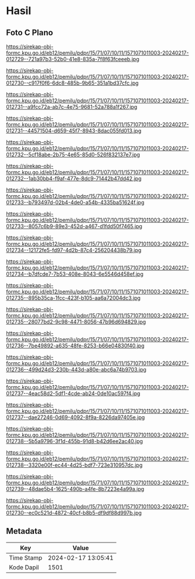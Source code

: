 # Hasil

## Foto C Plano

https://sirekap-obj-formc.kpu.go.id/eb12/pemilu/pdpr/15/71/07/10/11/1571071011003-20240217-012729--721a97b3-52b0-41e8-835a-7f8f63fceeeb.jpg

https://sirekap-obj-formc.kpu.go.id/eb12/pemilu/pdpr/15/71/07/10/11/1571071011003-20240217-012730--c917f0f6-6dc8-485b-9b65-351a1bd37cfc.jpg

https://sirekap-obj-formc.kpu.go.id/eb12/pemilu/pdpr/15/71/07/10/11/1571071011003-20240217-012731--a9fcc72a-ab7c-4e75-9681-52a788a1f267.jpg

https://sirekap-obj-formc.kpu.go.id/eb12/pemilu/pdpr/15/71/07/10/11/1571071011003-20240217-012731--44571504-d659-45f7-8943-8dac055fd013.jpg

https://sirekap-obj-formc.kpu.go.id/eb12/pemilu/pdpr/15/71/07/10/11/1571071011003-20240217-012732--5cf18abe-2b75-4e65-85d0-526f832137e7.jpg

https://sirekap-obj-formc.kpu.go.id/eb12/pemilu/pdpr/15/71/07/10/11/1571071011003-20240217-012732--1ab30bb4-f9af-477e-8dc9-71442b47dd42.jpg

https://sirekap-obj-formc.kpu.go.id/eb12/pemilu/pdpr/15/71/07/10/11/1571071011003-20240217-012733--b793497d-02b4-4de0-a54b-4335ba51624f.jpg

https://sirekap-obj-formc.kpu.go.id/eb12/pemilu/pdpr/15/71/07/10/11/1571071011003-20240217-012733--8057c6b9-89e3-452d-a467-d1fdd50f7465.jpg

https://sirekap-obj-formc.kpu.go.id/eb12/pemilu/pdpr/15/71/07/10/11/1571071011003-20240217-012734--12172fe5-fd97-4d2b-87c4-256204438b79.jpg

https://sirekap-obj-formc.kpu.go.id/eb12/pemilu/pdpr/15/71/07/10/11/1571071011003-20240217-012734--b7dfcde7-7b53-408e-8043-6e5546d458ef.jpg

https://sirekap-obj-formc.kpu.go.id/eb12/pemilu/pdpr/15/71/07/10/11/1571071011003-20240217-012735--895b35ca-1fcc-423f-b105-aa6a72004dc3.jpg

https://sirekap-obj-formc.kpu.go.id/eb12/pemilu/pdpr/15/71/07/10/11/1571071011003-20240217-012735--28077bd2-9c98-4471-8056-47b96d694829.jpg

https://sirekap-obj-formc.kpu.go.id/eb12/pemilu/pdpr/15/71/07/10/11/1571071011003-20240217-012736--7be49892-a635-48fe-8253-b66e04830f40.jpg

https://sirekap-obj-formc.kpu.go.id/eb12/pemilu/pdpr/15/71/07/10/11/1571071011003-20240217-012736--499d24d3-230b-443d-a80e-abc6a74b9703.jpg

https://sirekap-obj-formc.kpu.go.id/eb12/pemilu/pdpr/15/71/07/10/11/1571071011003-20240217-012737--4eac58d2-5df1-4cde-ab24-0de10ac597f4.jpg

https://sirekap-obj-formc.kpu.go.id/eb12/pemilu/pdpr/15/71/07/10/11/1571071011003-20240217-012737--dae27246-0d69-4092-8f9a-8226da97405e.jpg

https://sirekap-obj-formc.kpu.go.id/eb12/pemilu/pdpr/15/71/07/10/11/1571071011003-20240217-012738--5b5a9796-3f1d-455b-91d8-b42d6ee2ac40.jpg

https://sirekap-obj-formc.kpu.go.id/eb12/pemilu/pdpr/15/71/07/10/11/1571071011003-20240217-012738--3320e00f-ec44-4d25-bdf7-723e310957dc.jpg

https://sirekap-obj-formc.kpu.go.id/eb12/pemilu/pdpr/15/71/07/10/11/1571071011003-20240217-012739--48dae5b4-1625-490b-a4fe-8b7223e4a99a.jpg

https://sirekap-obj-formc.kpu.go.id/eb12/pemilu/pdpr/15/71/07/10/11/1571071011003-20240217-012730--ec0c521d-4872-40cf-b8b5-df9df88d997b.jpg


## Metadata

| Key        | Value               |
| ---------- | ------------------- |
| Time Stamp | 2024-02-17 13:05:41 |
| Kode Dapil | 1501                |



